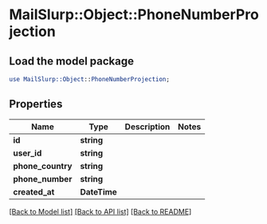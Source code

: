 # MailSlurp::Object::PhoneNumberProjection

## Load the model package
```perl
use MailSlurp::Object::PhoneNumberProjection;
```

## Properties
Name | Type | Description | Notes
------------ | ------------- | ------------- | -------------
**id** | **string** |  | 
**user_id** | **string** |  | 
**phone_country** | **string** |  | 
**phone_number** | **string** |  | 
**created_at** | **DateTime** |  | 

[[Back to Model list]](../README#documentation-for-models) [[Back to API list]](../README#documentation-for-api-endpoints) [[Back to README]](../README)


